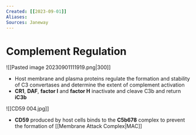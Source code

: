 ```yaml
---
Created: [[2023-09-01]]
Aliases: 
Sources: Janeway
---
```

# Complement Regulation
![[Pasted image 20230901111919.png|300]]
- Host membrane and plasma proteins regulate the formation and stability of C3 convertases and determine the extent of complement activation
- **CR1**, **DAF**, **factor I** and **factor H** inactivate and cleave C3b and return **iC3b**

![[CD59 004.jpg]]
- **CD59** produced by host cells binds to the **C5b678** complex to prevent the formation of [[Membrane Attack Complex|MAC]]